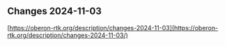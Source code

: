 ## Changes 2024-11-03

[https://oberon-rtk.org/description/changes-2024-11-03](https://oberon-rtk.org/description/changes-2024-11-03/)
